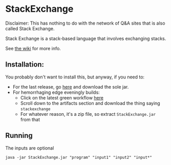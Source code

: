 # StackExchange

Disclaimer: This has nothing to do with the network of Q&A sites that is also called Stack Exchange.

Stack Exchange is a stack-based language that involves exchanging stacks.

See [the wiki](https://github.com/ysthakur/StackExchange/wiki) for more info.

## Installation:

You probably don't want to install this, but anyway, if you need to:
- For the last release, go [here](https://github.com/cgccuser/StackExchange/releases) and download the sole jar.
- For hemorrhaging edge eveningly builds:
  - Click on the latest green workflow [here](https://github.com/cgccuser/StackExchange/actions/workflows/makejar.yml)
  - Scroll down to the artifacts section and download the thing saying `stackexchange`
  - For whatever reason, it's a zip file, so extract `StackExchange.jar` from that

## Running

The inputs are optional
```
java -jar StackExchange.jar "program" "input1" "input2" "input*"
```

